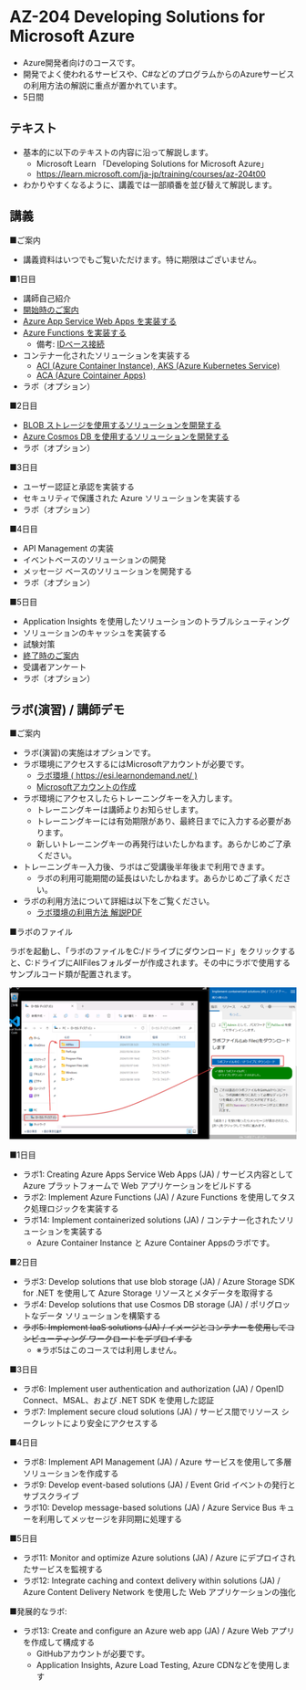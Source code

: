 # AZ-204 Developing Solutions for Microsoft Azure

- Azure開発者向けのコースです。
- 開発でよく使われるサービスや、C#などのプログラムからのAzureサービスの利用方法の解説に重点が置かれています。
- 5日間

## テキスト

- 基本的に以下のテキストの内容に沿って解説します。
    - Microsoft Learn 「Developing Solutions for Microsoft Azure」
    - https://learn.microsoft.com/ja-jp/training/courses/az-204t00
- わかりやすくなるように、講義では一部順番を並び替えて解説します。

## 講義

■ご案内

- 講義資料はいつでもご覧いただけます。特に期限はございません。

■1日目

- 講師自己紹介
- [開始時のご案内](../opening.md)
- [Azure App Service Web Apps を実装する](../AZ-204/mod01.md)
- [Azure Functions を実装する](../AZ-204/mod02.md)
  - 備考: [IDベース接続](id-based-connection.txt)
- コンテナー化されたソリューションを実装する
  - [ACI (Azure Container Instance), AKS (Azure Kubernetes Service)](../AZ-104-2023/pdf/コンテナーのサービス.pdf)
  - [ACA (Azure Cointainer Apps)](../AZ-305/container-apps.md)
- ラボ（オプション）

■2日目

- [BLOB ストレージを使用するソリューションを開発する](../AZ-204/mod03-01-blob.md)
- [Azure Cosmos DB を使用するソリューションを開発する](../AZ-204/mod04-01-cosmosdb.md)
- ラボ（オプション）

■3日目
- ユーザー認証と承認を実装する
- セキュリティで保護された Azure ソリューションを実装する
- ラボ（オプション）

■4日目

- API Management の実装
- イベントベースのソリューションの開発
- メッセージ ベースのソリューションを開発する
- ラボ（オプション）

■5日目
- Application Insights を使用したソリューションのトラブルシューティング
- ソリューションのキャッシュを実装する
- 試験対策
- [終了時のご案内](../closing-cloudslice.md)
- 受講者アンケート
- ラボ（オプション）

## ラボ(演習) / 講師デモ

■ご案内

- ラボ(演習)の実施はオプションです。 
- ラボ環境にアクセスするにはMicrosoftアカウントが必要です。
  - [ラボ環境 ( https://esi.learnondemand.net/ )](https://esi.learnondemand.net/)
  - [Microsoftアカウントの作成](https://account.microsoft.com/account?lang=ja-jp)
- ラボ環境にアクセスしたらトレーニングキーを入力します。
  - トレーニングキーは講師よりお知らせします。
  - トレーニングキーには有効期限があり、最終日までに入力する必要があります。
  - 新しいトレーニングキーの再発行はいたしかねます。あらかじめご了承ください。
- トレーニングキー入力後、ラボはご受講後半年後まで利用できます。
  - ラボの利用可能期間の延長はいたしかねます。あらかじめご了承ください。
- ラボの利用方法について詳細は以下をご覧ください。
  - [ラボ環境の利用方法 解説PDF](../ラボ環境の利用方法.pdf)

■ラボのファイル

ラボを起動し、「ラボのファイルをC:/ドライブにダウンロード」をクリックすると、C:ドライブにAllFilesフォルダーが作成されます。その中にラボで使用するサンプルコード類が配置されます。

![alt text](image.png)

■1日目

- ラボ1: Creating Azure Apps Service Web Apps (JA) / サービス内容として Azure プラットフォームで Web アプリケーションをビルドする
- ラボ2: Implement Azure Functions (JA) / Azure Functions を使用してタスク処理ロジックを実装する
- ラボ14: Implement containerized solutions (JA) / コンテナー化されたソリューションを実装する
  - Azure Container Instance と Azure Container Appsのラボです。
  
■2日目

- ラボ3: Develop solutions that use blob storage (JA) / Azure Storage SDK for .NET を使用して Azure Storage リソースとメタデータを取得する
- ラボ4: Develop solutions that use Cosmos DB storage (JA) / ポリグロットなデータ ソリューションを構築する
- ~~ラボ5: Implement laaS solutions (JA) / イメージとコンテナーを使用してコンピューティング ワークロードをデプロイする~~
  - ※ラボ5はこのコースでは利用しません。

■3日目

- ラボ6: Implement user authentication and authorization (JA) / OpenID Connect、MSAL、および .NET SDK を使用した認証
- ラボ7: Implement secure cloud solutions (JA) / サービス間でリソース シークレットにより安全にアクセスする

■4日目

- ラボ8: Implement API Management (JA) / Azure サービスを使用して多層ソリューションを作成する
- ラボ9: Develop event-based solutions (JA) / Event Grid イベントの発行とサブスクライブ
- ラボ10: Develop message-based solutions (JA) / Azure Service Bus キューを利用してメッセージを非同期に処理する

■5日目

- ラボ11: Monitor and optimize Azure solutions (JA) / Azure にデプロイされたサービスを監視する
- ラボ12: Integrate caching and context delivery within solutions (JA) / Azure Content Delivery Network を使用した Web アプリケーションの強化

■発展的なラボ:

- ラボ13: Create and configure an Azure web app (JA) / Azure Web アプリを作成して構成する
  - GitHubアカウントが必要です。
  - Application Insights, Azure Load Testing, Azure CDNなどを使用します
